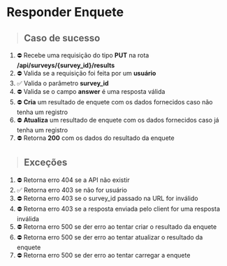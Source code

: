 # Responder Enquete

> ## Caso de sucesso
 
1. :no_entry: Recebe uma requisição do tipo **PUT** na rota **/api/surveys/{survey_id}/results**
2. :no_entry: Valida se a requisição foi feita por um **usuário**
3. :white_check_mark: Valida o parâmetro **survey_id**
4. :no_entry: Valida se o campo **answer** é uma resposta válida
5. :no_entry: **Cria** um resultado de enquete com os dados fornecidos caso não tenha um registro
6. :no_entry: **Atualiza** um resultado de enquete com os dados fornecidos caso já tenha um registro
7. :no_entry: Retorna **200** com os dados do resultado da enquete

> ## Exceções

1. :no_entry: Retorna erro 404 se a API não existir
2. :white_check_mark: Retorna erro 403 se não for usuário
3. :no_entry: Retorna erro 403 se o survey_id passado na URL for inválido
4. :no_entry: Retorna erro 403 se a resposta enviada pelo client for uma resposta inválida
5. :no_entry: Retorna erro 500 se der erro ao tentar criar o resultado da enquete
6. :no_entry: Retorna erro 500 se der erro ao tentar atualizar o resultado da enquete
7. :no_entry: Retorna erro 500 se der erro ao tentar carregar a enquete